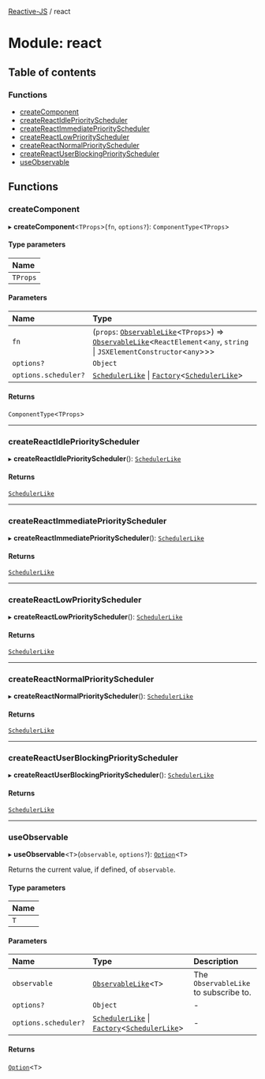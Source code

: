 [Reactive-JS](../README.md) / react

# Module: react

## Table of contents

### Functions

- [createComponent](react.md#createcomponent)
- [createReactIdlePriorityScheduler](react.md#createreactidlepriorityscheduler)
- [createReactImmediatePriorityScheduler](react.md#createreactimmediatepriorityscheduler)
- [createReactLowPriorityScheduler](react.md#createreactlowpriorityscheduler)
- [createReactNormalPriorityScheduler](react.md#createreactnormalpriorityscheduler)
- [createReactUserBlockingPriorityScheduler](react.md#createreactuserblockingpriorityscheduler)
- [useObservable](react.md#useobservable)

## Functions

### createComponent

▸ **createComponent**<`TProps`\>(`fn`, `options?`): `ComponentType`<`TProps`\>

#### Type parameters

| Name |
| :------ |
| `TProps` |

#### Parameters

| Name | Type |
| :------ | :------ |
| `fn` | (`props`: [`ObservableLike`](../interfaces/observable.ObservableLike.md)<`TProps`\>) => [`ObservableLike`](../interfaces/observable.ObservableLike.md)<`ReactElement`<`any`, `string` \| `JSXElementConstructor`<`any`\>\>\> |
| `options?` | `Object` |
| `options.scheduler?` | [`SchedulerLike`](../interfaces/scheduler.SchedulerLike.md) \| [`Factory`](functions.md#factory)<[`SchedulerLike`](../interfaces/scheduler.SchedulerLike.md)\> |

#### Returns

`ComponentType`<`TProps`\>

___

### createReactIdlePriorityScheduler

▸ **createReactIdlePriorityScheduler**(): [`SchedulerLike`](../interfaces/scheduler.SchedulerLike.md)

#### Returns

[`SchedulerLike`](../interfaces/scheduler.SchedulerLike.md)

___

### createReactImmediatePriorityScheduler

▸ **createReactImmediatePriorityScheduler**(): [`SchedulerLike`](../interfaces/scheduler.SchedulerLike.md)

#### Returns

[`SchedulerLike`](../interfaces/scheduler.SchedulerLike.md)

___

### createReactLowPriorityScheduler

▸ **createReactLowPriorityScheduler**(): [`SchedulerLike`](../interfaces/scheduler.SchedulerLike.md)

#### Returns

[`SchedulerLike`](../interfaces/scheduler.SchedulerLike.md)

___

### createReactNormalPriorityScheduler

▸ **createReactNormalPriorityScheduler**(): [`SchedulerLike`](../interfaces/scheduler.SchedulerLike.md)

#### Returns

[`SchedulerLike`](../interfaces/scheduler.SchedulerLike.md)

___

### createReactUserBlockingPriorityScheduler

▸ **createReactUserBlockingPriorityScheduler**(): [`SchedulerLike`](../interfaces/scheduler.SchedulerLike.md)

#### Returns

[`SchedulerLike`](../interfaces/scheduler.SchedulerLike.md)

___

### useObservable

▸ **useObservable**<`T`\>(`observable`, `options?`): [`Option`](option.md#option)<`T`\>

Returns the current value, if defined, of `observable`.

#### Type parameters

| Name |
| :------ |
| `T` |

#### Parameters

| Name | Type | Description |
| :------ | :------ | :------ |
| `observable` | [`ObservableLike`](../interfaces/observable.ObservableLike.md)<`T`\> | The `ObservableLike` to subscribe to. |
| `options?` | `Object` | - |
| `options.scheduler?` | [`SchedulerLike`](../interfaces/scheduler.SchedulerLike.md) \| [`Factory`](functions.md#factory)<[`SchedulerLike`](../interfaces/scheduler.SchedulerLike.md)\> | - |

#### Returns

[`Option`](option.md#option)<`T`\>
